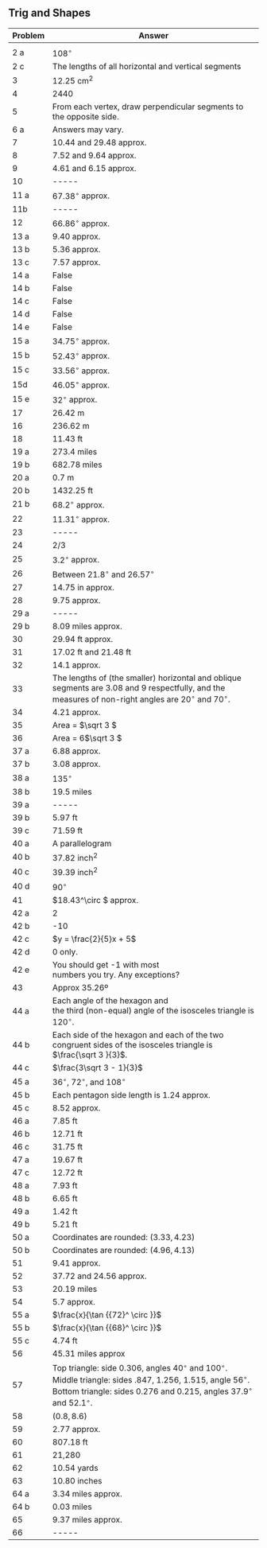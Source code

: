 
## Trig and Shapes


|Problem|Answer|
|-------|------|
|||
|2 a|<span>${108^ \circ }$</span>|
|2 c|The lengths of all horizontal and vertical segments|
|3|<span>$12.25{\text{ c}}{{\text{m}}^2}$</span>|
|4|2440|
|5|From each vertex, draw perpendicular segments to the opposite side.|
|6 a|Answers may vary.|
|7|10.44 and 29.48 approx.|
|8|7.52 and 9.64 approx.|
|9|4.61 and 6.15 approx.|
|10|-----|
|11 a|<span>${67.38^ \circ }$</span> approx.|
|11b|-----|
|12|<span>${66.86^ \circ }$</span> approx.|
|13 a|9.40 approx.|
|13 b|5.36 approx.|
|13 c|7.57 approx.|
|14 a|False|
|14 b|False|
|14 c|False|
|14 d|False|
|14 e|False|
|15 a|<span>${34.75^ \circ }$</span> approx.|
|15 b|<span>${52.43^ \circ }$</span> approx.|
|15 c|<span>${33.56^ \circ }$</span> approx.|
|15d|<span>${46.05^ \circ }$</span> approx.|
|15 e|<span>${32^ \circ }$</span> approx.|
|17|26.42 m|
|16|236.62 m|
|18|11.43 ft|
|19 a|273.4 miles|
|19 b|682.78 miles|
|20 a|0.7 m|
|20 b|1432.25 ft|
|21 b|<span>${68.2^ \circ }$</span> approx.|
|22|<span>${11.31^ \circ }$</span> approx.|
|23|-----|
|24|2/3|
|25|<span>${3.2^ \circ }$</span> approx.|
|26|Between <span>${21.8^ \circ }$</span> and <span>${26.57^ \circ }$</span>|
|27|14.75 in approx.|
|28|9.75 approx.|
|29 a|-----|
|29 b|8.09 miles approx.|
|30|29.94 ft approx.|
|31|17.02 ft and 21.48 ft|
|32|14.1 approx.|
|33|The lengths of (the smaller) horizontal and oblique segments are 3.08 and 9 respectfully, and the measures of non-right angles are <span>${20^ \circ }$</span> and <span>${70^ \circ }$</span>.|
|34|4.21 approx.|
|35|Area = <span>$\sqrt 3 $</span>|
|36|Area = 6<span>$\sqrt 3 $</span>|
|37 a|6.88 approx.|
|37 b|3.08 approx.|
|38 a|<span>${135^ \circ }$</span>|
|38 b|19.5 miles|
|39 a|-----|
|39 b|5.97 ft|
|39 c|71.59 ft|
|40 a|A parallelogram|
|40 b|<span>$37.82{\text{ inc}}{{\text{h}}^2}$</span>|
|40 c|<span>$39.39{\text{ inc}}{{\text{h}}^2}$</span>|
|40 d|<span>${90^ \circ }$</span>|
|41|<span>$18.43^\circ $</span> approx.|
|42 a|2|
|42 b|-10|
|42 c|<span>$y = \frac{2}{5}x + 5$</span>|
|42 d|0 only.|
|42 e|You should get -1 with most <br>numbers you try. Any exceptions?|
|43|Approx 35.26º|
|44 a|Each angle of the hexagon and <br>the third (non-equal) angle of the isosceles triangle is <span>${120^ \circ }$</span>.|
|44 b|Each side of the hexagon and each of the two congruent sides of the isosceles triangle is <span>$\frac{\sqrt 3 }{3}$</span>.|
|44 c|<span>$\frac{3\sqrt 3 - 1}{3}$</span>|
|45 a|<span>${36^ \circ }$</span>, <span>${72^ \circ }$</span>, and <span>${108^ \circ }$</span>|
|45 b|Each pentagon side length is 1.24 approx.|
|45 c|8.52 approx.|
|46 a|7.85 ft|
|46 b|12.71 ft|
|46 c|31.75 ft|
|47 a|19.67 ft|
|47 c|12.72 ft|
|48 a|7.93 ft|
|48 b|6.65 ft|
|49 a|1.42 ft|
|49 b|5.21 ft|
|50 a|Coordinates are rounded: <span>$(3.33,4.23)$</span>|
|50 b|Coordinates are rounded: <span>$(4.96,4.13)$</span>|
|51|9.41 approx.|
|52|37.72 and 24.56 approx.|
|53|20.19 miles|
|54|5.7 approx.|
|55 a|<span>$\frac{x}{\tan {{72}^ \circ }}$</span>|
|55 b|<span>$\frac{x}{\tan {{68}^ \circ }}$</span>|
|55 c|4.74 ft|
|56|45.31 miles approx|
|57|Top triangle: side 0.306, angles 40$^\circ$ and 100$^\circ$.  Middle triangle: sides .847, 1.256, 1.515, angle 56$^\circ$.  Bottom triangle: sides 0.276 and 0.215, angles 37.9$^\circ$ and 52.1$^\circ$.|
|58|<span>$(0.8,8.6)$</span>|
|59|2.77 approx.|
|60|807.18 ft|
|61|21,280|
|62|10.54 yards|
|63|10.80 inches|
|64 a|3.34 miles approx.|
|64 b|0.03 miles|
|65|9.37 miles approx.|
|66|-----|

